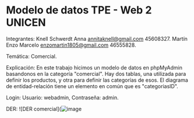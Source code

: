 # Modelo de datos TPE - Web 2 UNICEN

Integrantes:
Knell Schwerdt Anna annitaknell@gmail.com 45608327.
Martín Enzo Marcelo enzomartin1805@gmail.com 46555828.

Temática:
Comercial.

Explicación:
En este trabajo hicimos un modelo de datos en phpMyAdmin basandonos en la categoría "comercial".
Hay dos tablas, una utilizada para definir los productos, y otra para definir las categorías de esos.
El diagrama de entidad-relación tiene un elemento en común que es "categoriasID".

Login:
Usuario: webadmin, Contraseña: admin.

DER:
![DER comercial](![image](https://github.com/anniknell/tpeweb2/assets/144175329/7df669fe-dee7-4e91-8910-9063e9df79b8)

